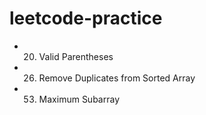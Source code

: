 # leetcode-practice
* 20. Valid Parentheses
* 26. Remove Duplicates from Sorted Array
* 53. Maximum Subarray
